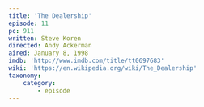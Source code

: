 ```yaml
---
title: 'The Dealership'
episode: 11
pc: 911         
written: Steve Koren
directed: Andy Ackerman
aired: January 8, 1998
imdb: 'http://www.imdb.com/title/tt0697683'
wiki: 'https://en.wikipedia.org/wiki/The_Dealership'
taxonomy:
    category:
        - episode
---
```

